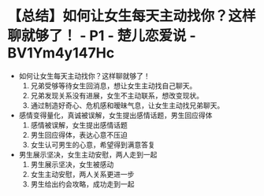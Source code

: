 # 【总结】如何让女生每天主动找你？这样聊就够了！ - P1 - 楚儿恋爱说 - BV1Ym4y147Hc

-   如何让女生每天主动找你？这样聊就够了！
    1.  兄弟受够等待女生回消息，想让女生主动找自己聊天。
    2.  兄弟发现关系没有进展，女生不主动联系，想改变现状。
    3.  通过制造好奇心、危机感和暧昧气息，让女生主动找兄弟聊天。
-   感情变得量化，真诚被误解，女生提出感情话题，男生回应得体
    1.  感情被误解，女生提出感情话题
    2.  男生回应得体，表达心意不压迫
    3.  女生认可男生的心意，希望得到满意答复
-   男生展示坚决，女生主动安慰，两人走到一起
    1.  男生展示坚决，女生被感动
    2.  女生主动安慰，两人关系更进一步
    3.  男生给出约会攻略，成功走到一起